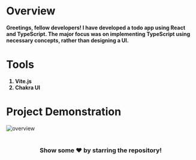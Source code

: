 # Overview
<b>Greetings, fellow developers! I have developed a todo app using React and TypeScript. The major focus was on implementing TypeScript using necessary concepts, rather than designing a UI.</b>

# Tools
<ol>
<b>
<li>Vite.js</li>
<li>Chakra UI</li>
</b>
</ol>

# Project Demonstration
<div>
  <img src="https://iili.io/HQcg1Nn.png" alt="overview">
</div> 

<br>

<div align="center">
<h3>Show some ❤️ by starring the repository!</h3>
</div>
